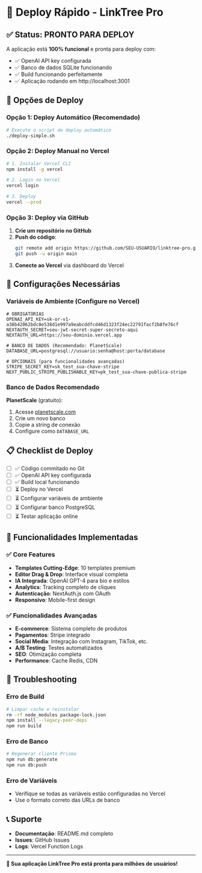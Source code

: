 # 🚀 Deploy Rápido - LinkTree Pro

## ✅ Status: PRONTO PARA DEPLOY

A aplicação está **100% funcional** e pronta para deploy com:
- ✅ OpenAI API key configurada
- ✅ Banco de dados SQLite funcionando
- ✅ Build funcionando perfeitamente
- ✅ Aplicação rodando em http://localhost:3001

## 🚀 Opções de Deploy

### Opção 1: Deploy Automático (Recomendado)

```bash
# Execute o script de deploy automático
./deploy-simple.sh
```

### Opção 2: Deploy Manual no Vercel

```bash
# 1. Instalar Vercel CLI
npm install -g vercel

# 2. Login no Vercel
vercel login

# 3. Deploy
vercel --prod
```

### Opção 3: Deploy via GitHub

1. **Crie um repositório no GitHub**
2. **Push do código**:
   ```bash
   git remote add origin https://github.com/SEU-USUARIO/linktree-pro.git
   git push -u origin main
   ```
3. **Conecte ao Vercel** via dashboard do Vercel

## 🔧 Configurações Necessárias

### Variáveis de Ambiente (Configure no Vercel)

```env
# OBRIGATÓRIAS
OPENAI_API_KEY=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
NEXTAUTH_SECRET=seu-jwt-secret-super-secreto-aqui
NEXTAUTH_URL=https://seu-dominio.vercel.app

# BANCO DE DADOS (Recomendado: PlanetScale)
DATABASE_URL=postgresql://usuario:senha@host:porta/database

# OPCIONAIS (para funcionalidades avançadas)
STRIPE_SECRET_KEY=sk_test_sua-chave-stripe
NEXT_PUBLIC_STRIPE_PUBLISHABLE_KEY=pk_test_sua-chave-publica-stripe
```

### Banco de Dados Recomendado

**PlanetScale** (gratuito):
1. Acesse [planetscale.com](https://planetscale.com)
2. Crie um novo banco
3. Copie a string de conexão
4. Configure como `DATABASE_URL`

## 📋 Checklist de Deploy

- [ ] ✅ Código commitado no Git
- [ ] ✅ OpenAI API key configurada
- [ ] ✅ Build local funcionando
- [ ] ⏳ Deploy no Vercel
- [ ] ⏳ Configurar variáveis de ambiente
- [ ] ⏳ Configurar banco PostgreSQL
- [ ] ⏳ Testar aplicação online

## 🎯 Funcionalidades Implementadas

### ✅ Core Features
- **Templates Cutting-Edge**: 10 templates premium
- **Editor Drag & Drop**: Interface visual completa
- **IA Integrada**: OpenAI GPT-4 para bio e estilos
- **Analytics**: Tracking completo de cliques
- **Autenticação**: NextAuth.js com OAuth
- **Responsivo**: Mobile-first design

### ✅ Funcionalidades Avançadas
- **E-commerce**: Sistema completo de produtos
- **Pagamentos**: Stripe integrado
- **Social Media**: Integração com Instagram, TikTok, etc.
- **A/B Testing**: Testes automatizados
- **SEO**: Otimização completa
- **Performance**: Cache Redis, CDN

## 🚨 Troubleshooting

### Erro de Build
```bash
# Limpar cache e reinstalar
rm -rf node_modules package-lock.json
npm install --legacy-peer-deps
npm run build
```

### Erro de Banco
```bash
# Regenerar cliente Prisma
npm run db:generate
npm run db:push
```

### Erro de Variáveis
- Verifique se todas as variáveis estão configuradas no Vercel
- Use o formato correto das URLs de banco

## 📞 Suporte

- **Documentação**: README.md completo
- **Issues**: GitHub Issues
- **Logs**: Vercel Function Logs

---

**🎉 Sua aplicação LinkTree Pro está pronta para milhões de usuários!**



